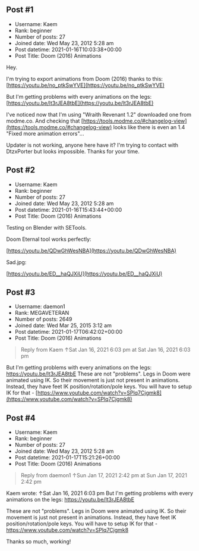 ## Post #1
- Username: Kaem
- Rank: beginner
- Number of posts: 27
- Joined date: Wed May 23, 2012 5:28 am
- Post datetime: 2021-01-16T10:03:38+00:00
- Post Title: Doom (2016) Animations

Hey.

I'm trying to export animations from Doom (2016) thanks to this: [https://youtu.be/no_ptkSwYVE](https://youtu.be/no_ptkSwYVE)

But I'm getting problems with every animations on the legs: [https://youtu.be/lt3rJEA8tbE](https://youtu.be/lt3rJEA8tbE)

I've noticed now that I'm using "Wraith Revenant 1.2" downloaded one from modme.co. And checking that [https://tools.modme.co/#changelog-view](https://tools.modme.co/#changelog-view) looks like there is even an 1.4 "Fixed more animation errors"...

Updater is not working, anyone here have it? I'm trying to contact with DtzxPorter but looks impossible. Thanks for your time.
## Post #2
- Username: Kaem
- Rank: beginner
- Number of posts: 27
- Joined date: Wed May 23, 2012 5:28 am
- Post datetime: 2021-01-16T15:43:44+00:00
- Post Title: Doom (2016) Animations

Testing on Blender with SETools.

Doom Eternal tool works perfectly:

[https://youtu.be/QDwGhWesNBA](https://youtu.be/QDwGhWesNBA)

Sad.jpg:

[https://youtu.be/ED__haQJXiU](https://youtu.be/ED__haQJXiU)
## Post #3
- Username: daemon1
- Rank: MEGAVETERAN
- Number of posts: 2649
- Joined date: Wed Mar 25, 2015 3:12 am
- Post datetime: 2021-01-17T06:42:02+00:00
- Post Title: Doom (2016) Animations

> Reply from Kaem ↑Sat Jan 16, 2021 6:03 pm at Sat Jan 16, 2021 6:03 pm
>
> 
But I'm getting problems with every animations on the legs: https://youtu.be/lt3rJEA8tbE
These are not "problems". Legs in Doom were animated using IK. So their movement is just not present in animations. Instead, they have feet IK position/rotation/pole keys. You will have to setup IK for that - [https://www.youtube.com/watch?v=SPlq7Cjgmk8](https://www.youtube.com/watch?v=SPlq7Cjgmk8)
## Post #4
- Username: Kaem
- Rank: beginner
- Number of posts: 27
- Joined date: Wed May 23, 2012 5:28 am
- Post datetime: 2021-01-17T15:21:26+00:00
- Post Title: Doom (2016) Animations

> Reply from daemon1 ↑Sun Jan 17, 2021 2:42 pm at Sun Jan 17, 2021 2:42 pm
>
> 
Kaem wrote: ↑Sat Jan 16, 2021 6:03 pm
But I'm getting problems with every animations on the legs: https://youtu.be/lt3rJEA8tbE

These are not "problems". Legs in Doom were animated using IK. So their movement is just not present in animations. Instead, they have feet IK position/rotation/pole keys. You will have to setup IK for that - https://www.youtube.com/watch?v=SPlq7Cjgmk8

Thanks so much, working!

